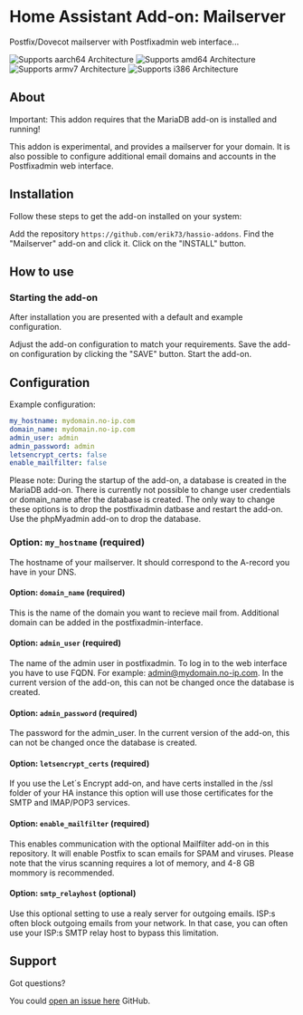# Home Assistant Add-on: Mailserver

Postfix/Dovecot mailserver with Postfixadmin web interface...

![Supports aarch64 Architecture][aarch64-shield] ![Supports amd64 Architecture][amd64-shield]
![Supports armv7 Architecture][armv7-shield] ![Supports i386 Architecture][i386-shield]

## About

Important: This addon requires that the MariaDB add-on is installed and running!

This addon is experimental, and provides a mailserver for your domain.
It is also possible to configure additional email domains and accounts in the Postfixadmin
web interface.

## Installation

Follow these steps to get the add-on installed on your system:

Add the repository `https://github.com/erik73/hassio-addons`.
Find the "Mailserver" add-on and click it.
Click on the "INSTALL" button.

## How to use

### Starting the add-on

After installation you are presented with a default and example configuration.

Adjust the add-on configuration to match your requirements.
Save the add-on configuration by clicking the "SAVE" button.
Start the add-on.

## Configuration

Example configuration:

```yaml
my_hostname: mydomain.no-ip.com
domain_name: mydomain.no-ip.com
admin_user: admin
admin_password: admin
letsencrypt_certs: false
enable_mailfilter: false
```

Please note: During the startup of the add-on, a database is created in the MariaDB add-on.
There is currently not possible to change user credentials or domain_name after the database is created.
The only way to change these options is to drop the postfixadmin datbase and restart the add-on.
Use the phpMyadmin add-on to drop the database.

### Option: `my_hostname` (required)

The hostname of your mailserver. It should correspond to the A-record you have in your DNS.

#### Option: `domain_name` (required)

This is the name of the domain you want to recieve mail from. Additional domain can be added in the
postfixadmin-interface.

#### Option: `admin_user` (required)

The name of the admin user in postfixadmin. To log in to the web interface you have to use FQDN.
For example: admin@mydomain.no-ip.com.
In the current version of the add-on, this can not be changed once the database is created.

#### Option: `admin_password` (required)

The password for the admin_user.
In the current version of the add-on, this can not be changed once the database is created.

#### Option: `letsencrypt_certs` (required)

If you use the Let´s Encrypt add-on, and have certs installed in the /ssl folder of your HA instance
this option will use those certificates for the SMTP and IMAP/POP3 services.

#### Option: `enable_mailfilter` (required)

This enables communication with the optional Mailfilter add-on in this repository.
It will enable Postfix to scan emails for SPAM and viruses. Please note that the virus
scanning requires a lot of memory, and 4-8 GB mommory is recommended.

#### Option: `smtp_relayhost` (optional)

Use this optional setting to use a realy server for outgoing emails. ISP:s often block outgoing
emails from your network. In that case, you can often use your ISP:s SMTP relay host to bypass
this limitation.

## Support

Got questions?

You could [open an issue here][issue] GitHub.

[aarch64-shield]: https://img.shields.io/badge/aarch64-yes-green.svg
[amd64-shield]: https://img.shields.io/badge/amd64-yes-green.svg
[armv7-shield]: https://img.shields.io/badge/armv7-yes-green.svg
[conf]: http://developer.telldus.com/wiki/TellStick_conf
[i386-shield]: https://img.shields.io/badge/i386-yes-green.svg
[issue]: https://github.com/erik73/addon-tellsticklive/issues
[repository]: https://github.com/erik73/hassio-addons
